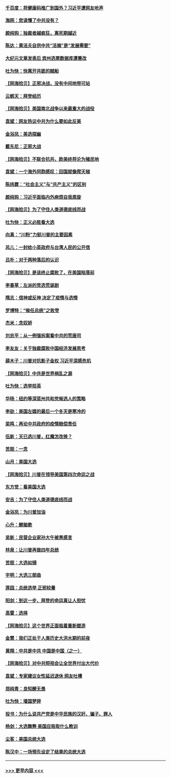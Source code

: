 #### [千百度：将健康码推广到国外？习近平遭网友呛声](../pages/nsc993/n12570808.md?t=11241651) 
#### [海网：您读懂了中共没有？](../pages/nsc993/n12570487.md?t=11241651) 
#### [颜纯钩：独裁者越疯狂，离死期越近](../pages/nsc993/n12569055.md?t=11241651) 
#### [陈达：黄洁夫自供中共“活摘”是“发展需要”](../pages/nsc993/n12568541.md?t=11241651) 
#### [大纪元文章发表后 宾州选票数据库遭篡改](../pages/nsc993/n12568105.md?t=11241651) 
#### [吐为快：快离开共匪的贼船](../pages/nsc993/n12568462.md?t=11241651) 
#### [【网海拾贝】正邪决战，没有中间地带可站](../pages/nsc993/n12568439.md?t=11241651) 
#### [云鹤天：拜登经历](../pages/nsc993/n12567294.md?t=11241651) 
#### [【网海拾贝】美国南北战争以来最重大的战役](../pages/nsc993/n12567247.md?t=11241651) 
#### [袁斌：网友热议中共为什么要如此反美](../pages/nsc993/n12567162.md?t=11241651) 
#### [金浴凤：美选探幽](../pages/nsc993/n12567147.md?t=11241651) 
#### [戴东尼：正邪大战](../pages/nsc993/n12567033.md?t=11241651) 
#### [【网海拾贝】不联合抗共，欧美终将沦为殖民地](../pages/nsc993/n12565068.md?t=11241651) 
#### [袁斌：一个海外同胞感叹：回国就像爬天梯](../pages/nsc993/n12564986.md?t=11241651) 
#### [陈纬霆：“社会主义”与“共产主义”的区别](../pages/nsc993/n12562417.md?t=11241651) 
#### [颜纯钩：习近平面临内外麻烦自我周旋](../pages/nsc993/n12563356.md?t=11241651) 
#### [【网海拾贝】为了守住人类道德底线而战](../pages/nsc993/n12562542.md?t=11241651) 
#### [吐为快：正义必胜看大选](../pages/nsc993/n12561967.md?t=11241651) 
#### [向真：“川粉”力挺川普的主要因素](../pages/nsc993/n12560774.md?t=11241651) 
#### [风儿：一封给小英政府与台湾人民的公开信](../pages/nsc993/n12560581.md?t=11241651) 
#### [吕朴：对于两种落后的认识](../pages/nsc993/n12560492.md?t=11241651) 
#### [【网海拾贝】是该终止腐败了，在美国陷落前](../pages/nsc993/n12559936.md?t=11241651) 
#### [李春草：左派的竞选荒诞剧](../pages/nsc993/n12558380.md?t=11241651) 
#### [隋志：信神或反神 决定了疫情与选情](../pages/nsc993/n12558255.md?t=11241651) 
#### [罗博特：“候任总统”之败登](../pages/nsc993/n12558189.md?t=11241651) 
#### [杰米：念奴娇](../pages/nsc993/n12558174.md?t=11241651) 
#### [刘忠平：从一例强拆案看中共的荒唐司](../pages/nsc993/n12558036.md?t=11241651) 
#### [李友友：关于独裁腐败中国经济发展思考](../pages/nsc993/n12558004.md?t=11241651) 
#### [薛木子：川普对抗影子金权 习近平深感危机](../pages/nsc993/n12557342.md?t=11241651) 
#### [【网海拾贝】中共是世界祸乱之源](../pages/nsc993/n12555353.md?t=11241651) 
#### [吐为快：选举拾英](../pages/nsc993/n12555041.md?t=11241651) 
#### [华旸：纽约等深蓝州共和党候选人的策略](../pages/nsc993/n12554309.md?t=11241651) 
#### [李劼：美国左媒的最后一个冬天是寒冷的](../pages/nsc993/n12552947.md?t=11241651) 
#### [梁鸣：再论中共政府的疫情赔偿责任](../pages/nsc993/n12553012.md?t=11241651) 
#### [伍新：天已选川普，红魔怎改换？](../pages/nsc993/n12552970.md?t=11241651) 
#### [苦胆：一念](../pages/nsc993/n12552957.md?t=11241651) 
#### [山月：美国大选](../pages/nsc993/n12552446.md?t=11241651) 
#### [【网海拾贝】川普在领导美国第四次命运之战](../pages/nsc993/n12551973.md?t=11241651) 
#### [东方觉：看美国大选](../pages/nsc993/n12551647.md?t=11241651) 
#### [安吉：为了守住人类道德底线而战](../pages/nsc993/n12551111.md?t=11241651) 
#### [金浴凤：为川普加油](../pages/nsc993/n12551085.md?t=11241651) 
#### [心升：醒脑歌](../pages/nsc993/n12550984.md?t=11241651) 
#### [吴新：民营企业家孙大午被黑感言](../pages/nsc993/n12550656.md?t=11241651) 
#### [林泉：让川普再做四年总统](../pages/nsc993/n12550640.md?t=11241651) 
#### [苦胆：大选如镜](../pages/nsc993/n12550630.md?t=11241651) 
#### [宇明：大选三部曲](../pages/nsc993/n12550603.md?t=11241651) 
#### [莲园：总统选举 正邪较量](../pages/nsc993/n12550594.md?t=11241651) 
#### [阳剑：到这一步，拜登的命运真让人担忧](../pages/nsc993/n12549093.md?t=11241651) 
#### [高雷：选择](../pages/nsc993/n12549087.md?t=11241651) 
#### [【网海拾贝】这个世界正面临着重新塑造](../pages/nsc993/n12548326.md?t=11241651) 
#### [金慧：我们正处于人类历史大洪水期的前夜](../pages/nsc993/n12547914.md?t=11241651) 
#### [黄翔：中共是中共 中国是中国（之一）](../pages/nsc993/n12547576.md?t=11241651) 
#### [【网海拾贝】对中共短视会让全世界付出大代价](../pages/nsc993/n12546043.md?t=11241651) 
#### [袁斌：专家建议女性延迟退休 网友吐槽](../pages/nsc993/n12545424.md?t=11241651) 
#### [郑纯青：良知醒无畏](../pages/nsc993/n12545394.md?t=11241651) 
#### [吐为快：墙国梦碎](../pages/nsc993/n12545309.md?t=11241651) 
#### [投书：为什么说共产党是中华民族的汉奸、骗子、罪人](../pages/nsc993/n12545089.md?t=11241651) 
#### [杨剑：大选舞弊 美国应吸取什么教训](../pages/nsc993/n12543937.md?t=11241651) 
#### [尘客：美国总统大选](../pages/nsc993/n12543828.md?t=11241651) 
#### [陈汉中：一场预先设定了结果的总统大选](../pages/nsc993/n12543564.md?t=11241651) 

----
#### [ >>> 更早内容 <<< ](../indexes/nsc993-earlier.md)
